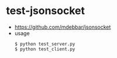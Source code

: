 test-jsonsocket
===============
* https://github.com/mdebbar/jsonsocket
* usage
  ```
  $ python test_server.py
  $ python test_client.py
  ```
